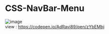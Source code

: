# CSS-NavBar-Menu

![image](https://github.com/AdRavi89/CSS-NavBar-Menu/assets/122881309/b995dc36-11c6-40e5-b102-64dfcfd0cf19)
<br>
view : <a href="https://codepen.io/AdRavi89/pen/zYbEMbj">https://codepen.io/AdRavi89/pen/zYbEMbj</a>
